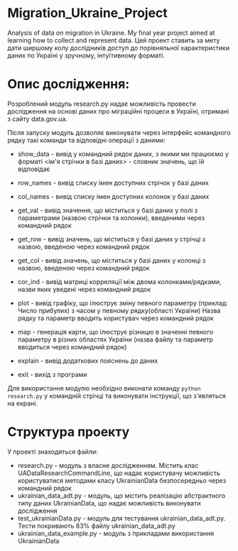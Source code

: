 # Migration_Ukraine_Project
Analysis of data on migration in Ukraine. My final year project aimed at learning how to collect and represent data.
Цей проект ставить за мету дати ширшому колу дослідників доступ до порівняльної характеристики даних по Україні у зручному, інтуїтивному форматі. 

Опис дослідження:
================

Розроблений модуль research.py надає можливість провести дослідження на основі даних про міграційні процеси в Україні, отримані з сайту data.gov.ua.

Після запуску модуль дозволяє виконувати через інтерфейс командного рядку такі команди та відповідні операції з даними:

* show_data - вивід у командний рядок даних, з якими ми працюємо у форматі <ім'я стрічки в базі даних> - словник значень, що їй відповідає

* row_names - вивід списку імен доступних стрічок у базі даних

* col_names - вивід списку імен доступних колонок у базі даних

* get_val - вивід значення, що міститься у базі даних у полі з параметрами (назвою стрічки та колонки), введеними через командний рядок

* get_row - вивід значень, що міститься у базі даних у стрічці з назвою, введеною через командний рядок

* get_col - вивід значень, що міститься у базі даних у колонці з назвою, введеною через командний рядок

* cor_ind - вивід матриці корреляції між двома колонками/рядками, назви яких уведені через командний рядок

* plot - вивід графіку, що ілюструє зміну певного параметру (приклад: Число прибулих) з часом у певному рядку(області України)
       Назва рядку та параметр вводить користувач через командний рядок
       
* map - генерація карти, що ілюструє різницю в значенні певного параметру в різних областях України (назва файлу та параметр вводиться через       командний рядок)

* explain - вивід додаткових пояснень до даних

* exit - вихід з програми

Для використання модулю необхідно виконати команду <code>python research.py</code> у командній стрічці та виконувати інструкції, що з'являться на екрані.

Структура проекту
=================

У проекті знаходяться файли:
* research.py - модуль з власне дослідженням. Містить клас UADataResearchCommandLine, що надає користувачу можливість користуватися методами класу UkrainianData безпосередньо через командний рядок
* ukrainian_data_adt.py - модуль, що містить реалізацію абстрактного типу даних UkrainianData, що надає можливість виконувати дослідження
* test_ukrainianData.py - модуль для тестування ukrainian_data_adt.py. Тести покривають 83% файлу ukrainian_data_adt.py
* ukrainian_data_example.py - модуль з прикладами використання UkrainianData
